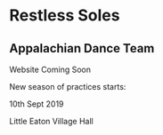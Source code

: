 # Restless Soles
## Appalachian Dance Team

Website Coming Soon

New season of practices starts:

10th Sept 2019

Little Eaton Village Hall
